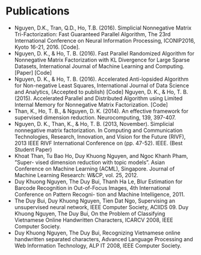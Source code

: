 # Publications
*  Nguyen, D.K., Tran, Q.D., Ho, T.B. (2016). Simplicial Nonnegative Matrix Tri-Factorization: Fast Guaranteed Parallel Algorithm, The 23rd International Conference on Neural Information Processing, ICONIP2016, Kyoto 16-21, 2016. [Code].
*  Nguyen, D. K., & Ho, T. B. (2016). Fast Parallel Randomized Algorithm for Nonnegative Matrix Factorization with KL Divergence for Large Sparse Datasets, International Journal of Machine Learning and Computing. [Paper] [Code]
*  Nguyen, D. K., & Ho, T. B. (2016). Accelerated Anti-lopsided Algorithm for Non-negative Least Squares, International Journal of Data Science and Analytics, (Accepted to publish) [Code]
Nguyen, D. K., & Ho, T. B. (2015). Accelerated Parallel and Distributed Algorithm using Limited Internal Memory for Nonnegative Matrix Factorization. [Code]
*  Than, K., Ho, T. B., & Nguyen, D. K. (2014). An effective framework for supervised dimension reduction. Neurocomputing, 139, 397-407.
*  Nguyen, D. K., Than, K., & Ho, T. B. (2013, November). Simplicial nonnegative matrix factorization. In Computing and Communication Technologies, Research, Innovation, and Vision for the Future (RIVF), 2013 IEEE RIVF International Conference on (pp. 47-52). IEEE. (Best Student Paper)
*  Khoat Than, Tu Bao Ho, Duy Khuong Nguyen, and Ngoc Khanh Pham, ”Super- vised dimension reduction with topic models”. Asian Conference on Machine Learning (ACML), Singapore. Journal of Machine Learning Research: W&CP, vol. 25, 2012.
*  Duy Khuong Nguyen, The Duy Bui, Thanh Ha Le, Blur Estimation for Barcode Recognition in Out-of-Focus Images, 4th International Conference on Pattern Recogni- tion and Machine Intelligence, 2011.
*  The Duy Bui, Duy Khuong Nguyen, Tien Dat Ngo, Supervising an unsupervised neural network, IEEE Computer Society, ACIIDS 09.
Duy Khuong Nguyen, The Duy Bui, On the Problem of Classifying Vietnamese Online Handwritten Characters, ICARCV 2008, IEEE Computer Society.
*  Duy Khuong Nguyen, The Duy Bui, Recognizing Vietnamese online handwritten separated characters, Advanced Language Processing and Web Information Technology, ALP IT 2008, IEEE Computer Society.